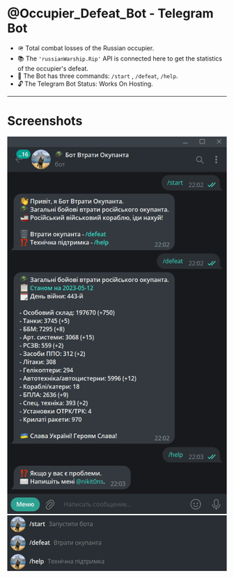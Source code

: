 # @Occupier_Defeat_Bot - Telegram Bot

- :military_helmet: Total combat losses of the Russian occupier.
- :books: The `'russianWarship.Rip'` API is connected here to get the statistics of the occupier's defeat.
- :open_file_folder: The Bot has three commands: `/start` , `/defeat`, `/help`.
- :unlock: The Telegram Bot Status: Works On Hosting.

---

# Screenshots

![Occupier_Defeat_Bot](https://github.com/nikit0ns/Occupier_Defeat_Bot/blob/master/Screenshots/Occupier_Defeat_Bot.png)
![Occupier_Defeat_Bot_Commands](https://github.com/nikit0ns/Occupier_Defeat_Bot/blob/master/Screenshots/Occupier_Defeat_Bot_Commands.png)
